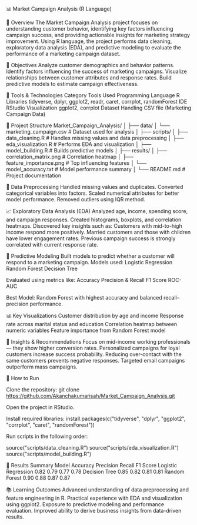 📊 Market Campaign Analysis (R Language)

🧠 Overview
The Market Campaign Analysis project focuses on understanding customer behavior, identifying key factors influencing campaign success, and providing actionable insights for marketing strategy improvement.
Using R language, the project performs data cleaning, exploratory data analysis (EDA), and predictive modeling to evaluate the performance of a marketing campaign dataset.


🎯 Objectives
Analyze customer demographics and behavior patterns.
Identify factors influencing the success of marketing campaigns.
Visualize relationships between customer attributes and response rates.
Build predictive models to estimate campaign effectiveness.


🧰 Tools & Technologies
Category	Tools Used
Programming Language	R
Libraries	tidyverse, dplyr, ggplot2, readr, caret, corrplot, randomForest
IDE	RStudio
Visualization	ggplot2, corrplot
Dataset Handling	CSV file (Marketing Campaign Data)


📁 Project Structure
Market_Campaign_Analysis/
│
├── data/
│   └── marketing_campaign.csv        # Dataset used for analysis
│
├── scripts/
│   ├── data_cleaning.R               # Handles missing values and data preprocessing
│   ├── eda_visualization.R           # Performs EDA and visualization
│   ├── model_building.R              # Builds predictive models
│
├── results/
│   ├── correlation_matrix.png        # Correlation heatmap
│   ├── feature_importance.png        # Top influencing features
│   └── model_accuracy.txt            # Model performance summary
│
└── README.md                         # Project documentation


🧹 Data Preprocessing
Handled missing values and duplicates.
Converted categorical variables into factors.
Scaled numerical attributes for better model performance.
Removed outliers using IQR method.


📈 Exploratory Data Analysis (EDA)
Analyzed age, income, spending score, and campaign responses.
Created histograms, boxplots, and correlation heatmaps.
Discovered key insights such as:
Customers with mid-to-high income respond more positively.
Married customers and those with children have lower engagement rates.
Previous campaign success is strongly correlated with current response rate.



🤖 Predictive Modeling
Built models to predict whether a customer will respond to a marketing campaign.
Models used:
Logistic Regression
Random Forest
Decision Tree

Evaluated using metrics like:
Accuracy
Precision & Recall
F1 Score
ROC-AUC

Best Model: Random Forest with highest accuracy and balanced recall–precision performance.


📊 Key Visualizations
Customer distribution by age and income
Response rate across marital status and education
Correlation heatmap between numeric variables
Feature importance from Random Forest model

📑 Insights & Recommendations
Focus on mid-income working professionals — they show higher conversion rates.
Personalized campaigns for loyal customers increase success probability.
Reducing over-contact with the same customers prevents negative responses.
Targeted email campaigns outperform mass campaigns.


🚀 How to Run

Clone the repository:
git clone https://github.com/Akanchakumarisah/Market_Campaign_Analysis.git


Open the project in RStudio.

Install required libraries:
install.packages(c("tidyverse", "dplyr", "ggplot2", "corrplot", "caret", "randomForest"))


Run scripts in the following order:

source("scripts/data_cleaning.R")
source("scripts/eda_visualization.R")
source("scripts/model_building.R")

🧾 Results Summary
Model	Accuracy	Precision	Recall	F1 Score
Logistic Regression	0.82	0.79	0.77	0.78
Decision Tree	0.85	0.82	0.81	0.81
Random Forest	0.90	0.88	0.87	0.87


📚 Learning Outcomes
Advanced understanding of data preprocessing and feature engineering in R.
Practical experience with EDA and visualization using ggplot2.
Exposure to predictive modeling and performance evaluation.
Improved ability to derive business insights from data-driven results.
